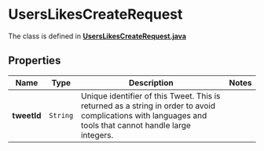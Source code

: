 

# UsersLikesCreateRequest

The class is defined in **[UsersLikesCreateRequest.java](../../src/main/java/example/micronaut/model/UsersLikesCreateRequest.java)**

## Properties

Name | Type | Description | Notes
------------ | ------------- | ------------- | -------------
**tweetId** | `String` | Unique identifier of this Tweet. This is returned as a string in order to avoid complications with languages and tools that cannot handle large integers. | 



